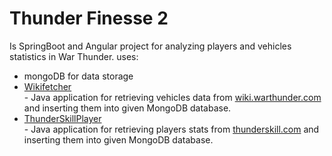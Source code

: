 # Thunder Finesse 2

Is SpringBoot and Angular project for analyzing players and vehicles statistics in War Thunder. 
uses:
<ul>
<li>
mongoDB for data storage
</li>
<li>
<a href="https://github.com/RafalZdulski/WikiFetcher">Wikifetcher </a> <br>
- Java application for retrieving vehicles data from <a href="wiki.warthunder.com">wiki.warthunder.com</a> and inserting them into given MongoDB database.  
</li>
<li>
<a href="https://github.com/RafalZdulski/ThunderSkillPlayer">ThunderSkillPlayer</a> <br>
- Java application for retrieving players stats from <a href="thunderskill.com">thunderskill.com</a> and inserting them into given MongoDB database.  
</li>
</ul>